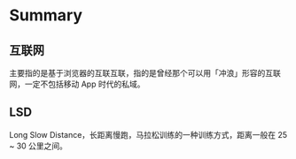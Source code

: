 Summary
=======

## 互联网
主要指的是基于浏览器的互联互联，指的是曾经那个可以用「冲浪」形容的互联网，一定不包括移动 App 时代的私域。


## LSD

Long Slow Distance，长距离慢跑，马拉松训练的一种训练方式，距离一般在 25 ~ 30 公里之间。